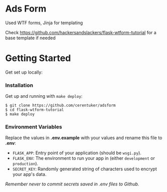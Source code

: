 # Ads Form
Used WTF forms, Jinja for templating

Check https://github.com/hackersandslackers/flask-wtform-tutorial for a base template if needed

# Getting Started

Get set up locally:

### Installation

Get up and running with `make deploy`:

```shell
$ git clone https://github.com/cerentuker/adsform
$ cd flask-wtform-tutorial
$ make deploy
``` 

### Environment Variables

Replace the values in **.env.example** with your values and rename this file to **.env**:

* `FLASK_APP`: Entry point of your application (should be `wsgi.py`).
* `FLASK_ENV`: The environment to run your app in (either `development` or `production`).
* `SECRET_KEY`: Randomly generated string of characters used to encrypt your app's data.

*Remember never to commit secrets saved in .env files to Github.*

